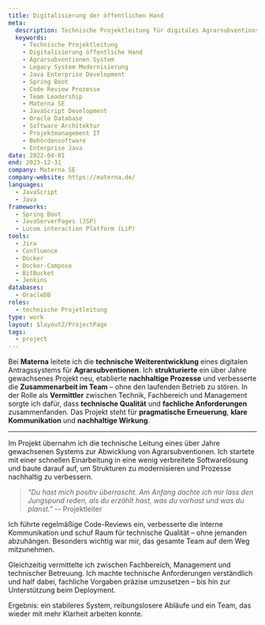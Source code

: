 ```yaml
---
title: Digitalisierung der öffentlichen Hand
meta:
  description: Technische Projektleitung für digitales Agrarsubventionssystem bei Materna SE. Modernisierung legacy System, nachhaltige Prozessverbesserung, Code-Reviews und Teamführung mit Java, Spring Boot und JavaScript.
  keywords:
    - Technische Projektleitung
    - Digitalisierung öffentliche Hand
    - Agrarsubventionen System
    - Legacy System Modernisierung
    - Java Enterprise Development
    - Spring Boot
    - Code Review Prozesse
    - Team Leadership
    - Materna SE
    - JavaScript Development
    - Oracle Database
    - Software Architektur
    - Projektmanagement IT
    - Behördensoftware
    - Enterprise Java
date: 2022-04-01
end: 2023-12-31
company: Materna SE
company-website: https://materna.de/
languages:
  - JavaScript
  - Java
frameworks:
  - Spring Boot
  - JavaServerPages (JSP)
  - Lucom interaction Platform (LiP)
tools:
  - Jira
  - Confluence
  - Docker
  - Docker-Compose
  - BitBucket
  - Jenkins
databases:
  - OracleDB
roles:
  - technische Projetleitung
type: work
layout: $layout2/ProjectPage
tags:
  - project
---
```


Bei **Materna** leitete ich die **technische Weiterentwicklung** eines digitalen Antragssystems für **Agrarsubventionen**. Ich **strukturierte** ein über Jahre gewachsenes Projekt neu, etablierte **nachhaltige Prozesse** und verbesserte die **Zusammenarbeit im Team** – ohne den laufenden Betrieb zu stören. In der Rolle als **Vermittler** zwischen Technik, Fachbereich und Management sorgte ich dafür, dass **technische Qualität** und **fachliche Anforderungen** zusammenfanden. Das Projekt steht für **pragmatische Erneuerung**, **klare Kommunikation** und **nachhaltige Wirkung**.

---

Im Projekt übernahm ich die technische Leitung eines über Jahre gewachsenen Systems zur Abwicklung von Agrarsubventionen. Ich startete mit einer schnellen Einarbeitung in eine wenig verbreitete Softwarelösung und baute darauf auf, um Strukturen zu modernisieren und Prozesse nachhaltig zu verbessern.

> _"Du hast mich positiv überrascht. Am Anfang dachte ich mir lass den Jungspund reden, als du erzählt hast, was du vorhast und was du planst."_
> -- Projektleiter

Ich führte regelmäßige Code-Reviews ein, verbesserte die interne Kommunikation und schuf Raum für technische Qualität – ohne jemanden abzuhängen. Besonders wichtig war mir, das gesamte Team auf dem Weg mitzunehmen.

Gleichzeitig vermittelte ich zwischen Fachbereich, Management und technischer Betreuung. Ich machte technische Anforderungen verständlich und half dabei, fachliche Vorgaben präzise umzusetzen – bis hin zur Unterstützung beim Deployment.

Ergebnis: ein stabileres System, reibungslosere Abläufe und ein Team, das wieder mit mehr Klarheit arbeiten konnte.
